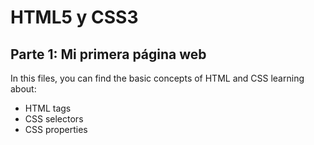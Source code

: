 # HTML5 y CSS3
## Parte 1: Mi primera página web

In this files, you can find the basic concepts of HTML and CSS learning about:
- HTML tags
- CSS selectors
- CSS properties